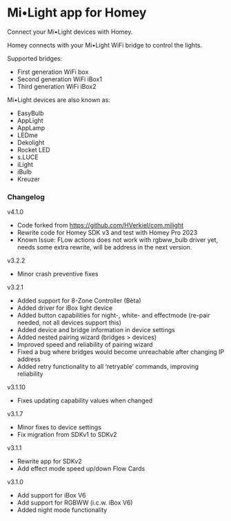 # Mi•Light app for Homey
Connect your Mi•Light devices with Homey.

Homey connects with your Mi•Light WiFi bridge to control the lights.

Supported bridges:
- First generation WiFi box
- Second generation WiFi iBox1
- Third generation WiFi iBox2

Mi•Light devices are also known as:
- EasyBulb
- AppLight
- AppLamp
- LEDme
- Dekolight
- Rocket LED
- s.LUCE
- iLight
- iBulb
- Kreuzer

### Changelog
v4.1.0
- Code forked from https://github.com/HVerkiel/com.milight
- Rewrite code for Homey SDK v3 and test with Homey Pro 2023  
- Known Issue: FLow actions does not work with rgbww_bulb driver yet, needs some extra rewrite, will be address in the next version.

v3.2.2
- Minor crash preventive fixes

v3.2.1
- Added support for 8-Zone Controller (Bèta)
- Added driver for iBox light device
- Added button capabilities for night-, white- and effectmode (re-pair needed, not all devices support this)
- Added device and bridge information in device settings
- Added nested pairing wizard (bridges > devices)
- Improved speed and reliability of pairing wizard
- Fixed a bug where bridges would become unreachable after changing IP address
- Added retry functionality to all ‘retryable’ commands, improving reliability

v3.1.10
- Fixes updating capability values when changed

v3.1.7
- Minor fixes to device settings
- Fix migration from SDKv1 to SDKv2

v3.1.1
- Rewrite app for SDKv2
- Add effect mode speed up/down Flow Cards

v3.1.0
- Add support for iBox V6
- Add support for RGBWW (i.c.w. iBox V6)
- Added night mode functionality
